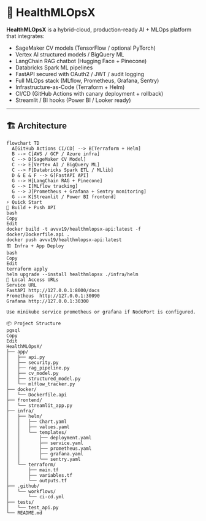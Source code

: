 # 🚀 HealthMLOpsX

**HealthMLOpsX** is a hybrid-cloud, production-ready AI + MLOps platform that integrates:
- SageMaker CV models (TensorFlow / optional PyTorch)
- Vertex AI structured models / BigQuery ML
- LangChain RAG chatbot (Hugging Face + Pinecone)
- Databricks Spark ML pipelines
- FastAPI secured with OAuth2 / JWT / audit logging
- Full MLOps stack (MLflow, Prometheus, Grafana, Sentry)
- Infrastructure-as-Code (Terraform + Helm)
- CI/CD (GitHub Actions with canary deployment + rollback)
- Streamlit / BI hooks (Power BI / Looker ready)

---

## 🏗 Architecture

```mermaid
flowchart TD
  A[GitHub Actions CI/CD] --> B[Terraform + Helm]
  B --> C[AWS / GCP / Azure infra]
  C --> D[SageMaker CV Model]
  C --> E[Vertex AI / BigQuery ML]
  C --> F[Databricks Spark ETL / MLlib]
  D & E & F --> G[FastAPI API]
  G --> H[LangChain RAG + Pinecone]
  G --> I[MLflow tracking]
  G --> J[Prometheus + Grafana + Sentry monitoring]
  G --> K[Streamlit / Power BI frontend]
⚡ Quick Start
🐳 Build + Push API
bash
Copy
Edit
docker build -t avvv19/healthmlopsx-api:latest -f docker/Dockerfile.api .
docker push avvv19/healthmlopsx-api:latest
🏗 Infra + App Deploy
bash
Copy
Edit
terraform apply
helm upgrade --install healthmlopsx ./infra/helm
🎯 Local Access URLs
Service	URL
FastAPI	http://127.0.0.1:8000/docs
Prometheus	http://127.0.0.1:30090
Grafana	http://127.0.0.1:30300

Use minikube service prometheus or grafana if NodePort is configured.

📦 Project Structure
pgsql
Copy
Edit
HealthMLOpsX/
├── app/
│   ├── api.py
│   ├── security.py
│   ├── rag_pipeline.py
│   ├── cv_model.py
│   ├── structured_model.py
│   └── mlflow_tracker.py
├── docker/
│   └── Dockerfile.api
├── frontend/
│   └── streamlit_app.py
├── infra/
│   ├── helm/
│   │   ├── Chart.yaml
│   │   ├── values.yaml
│   │   └── templates/
│   │       ├── deployment.yaml
│   │       ├── service.yaml
│   │       ├── prometheus.yaml
│   │       ├── grafana.yaml
│   │       └── sentry.yaml
│   └── terraform/
│       ├── main.tf
│       ├── variables.tf
│       └── outputs.tf
├── .github/
│   └── workflows/
│       └── ci-cd.yml
├── tests/
│   └── test_api.py
└── README.md
